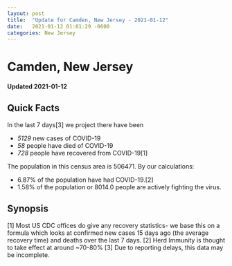 ```yaml
---
layout: post
title:  "Update for Camden, New Jersey - 2021-01-12"
date:   2021-01-12 01:01:29 -0600
categories: New Jersey
---
```


# Camden, New Jersey
#### Updated 2021-01-12

## Quick Facts

In the last 7 days[3] we project there have been
- *5129* new cases of COVID-19
- *58* people have died of COVID-19
- *728* people have recovered from COVID-19[1]

The population in this census area is 506471. By our calculations:
- 6.87% of the population have had COVID-19.[2]
- 1.58% of the population or 8014.0 people are actively fighting the virus.

## Synopsis




[1] Most US CDC offices do give any recovery statistics- we base this on a formula which looks at confirmed new cases
15 days ago (the average recovery time) and deaths over the last 7 days.
[2] Herd Immunity is thought to take effect at around ~70-80%
[3] Due to reporting delays, this data may be incomplete. 
    